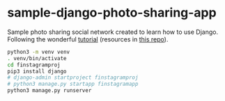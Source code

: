 # sample-django-photo-sharing-app

Sample photo sharing social network created to learn how to use Django. Following the wonderful [tutorial](https://www.youtube.com/playlist?list=PLQ52otQ1tqfKjBvR6tVMp_sK0U3PvamBk) (resources in [this repo](https://github.com/tomitokko/django-social-media-template)).

```bash
python3 -m venv venv
. venv/bin/activate
cd finstagramproj
pip3 install django
# django-admin startproject finstagramproj
# python3 manage.py startapp finstagramapp
python3 manage.py runserver
```